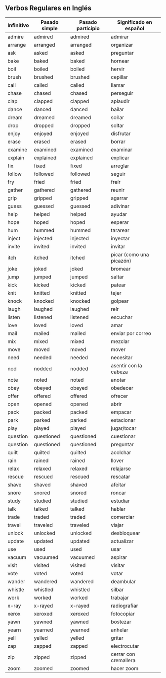 ## Verbos Regulares en Inglés

| Infinitivo | Pasado simple | Pasado participio | Significado en español   |
| ---------- | ------------- | ----------------- | ------------------------ |
| admire     | admired       | admired           | admirar                  |
| arrange    | arranged      | arranged          | organizar                |
| ask        | asked         | asked             | preguntar                |
| bake       | baked         | baked             | hornear                  |
| boil       | boiled        | boiled            | hervir                   |
| brush      | brushed       | brushed           | cepillar                 |
| call       | called        | called            | llamar                   |
| chase      | chased        | chased            | perseguir                |
| clap       | clapped       | clapped           | aplaudir                 |
| dance      | danced        | danced            | bailar                   |
| dream      | dreamed       | dreamed           | soñar                    |
| drop       | dropped       | dropped           | soltar                   |
| enjoy      | enjoyed       | enjoyed           | disfrutar                |
| erase      | erased        | erased            | borrar                   |
| examine    | examined      | examined          | examinar                 |
| explain    | explained     | explained         | explicar                 |
| fix        | fixed         | fixed             | arreglar                 |
| follow     | followed      | followed          | seguir                   |
| fry        | fried         | fried             | freír                    |
| gather     | gathered      | gathered          | reunir                   |
| grip       | gripped       | gripped           | agarrar                  |
| guess      | guessed       | guessed           | adivinar                 |
| help       | helped        | helped            | ayudar                   |
| hope       | hoped         | hoped             | esperar                  |
| hum        | hummed        | hummed            | tararear                 |
| inject     | injected      | injected          | inyectar                 |
| invite     | invited       | invited           | invitar                  |
| itch       | itched        | itched            | picar (como una picazón) |
| joke       | joked         | joked             | bromear                  |
| jump       | jumped        | jumped            | saltar                   |
| kick       | kicked        | kicked            | patear                   |
| knit       | knitted       | knitted           | tejer                    |
| knock      | knocked       | knocked           | golpear                  |
| laugh      | laughed       | laughed           | reír                     |
| listen     | listened      | listened          | escuchar                 |
| love       | loved         | loved             | amar                     |
| mail       | mailed        | mailed            | enviar por correo        |
| mix        | mixed         | mixed             | mezclar                  |
| move       | moved         | moved             | mover                    |
| need       | needed        | needed            | necesitar                |
| nod        | nodded        | nodded            | asentir con la cabeza    |
| note       | noted         | noted             | anotar                   |
| obey       | obeyed        | obeyed            | obedecer                 |
| offer      | offered       | offered           | ofrecer                  |
| open       | opened        | opened            | abrir                    |
| pack       | packed        | packed            | empacar                  |
| park       | parked        | parked            | estacionar               |
| play       | played        | played            | jugar/tocar              |
| question   | questioned    | questioned        | cuestionar               |
| question   | questioned    | questioned        | preguntar                |
| quilt      | quilted       | quilted           | acolchar                 |
| rain       | rained        | rained            | llover                   |
| relax      | relaxed       | relaxed           | relajarse                |
| rescue     | rescued       | rescued           | rescatar                 |
| shave      | shaved        | shaved            | afeitar                  |
| snore      | snored        | snored            | roncar                   |
| study      | studied       | studied           | estudiar                 |
| talk       | talked        | talked            | hablar                   |
| trade      | traded        | traded            | comerciar                |
| travel     | traveled      | traveled          | viajar                   |
| unlock     | unlocked      | unlocked          | desbloquear              |
| update     | updated       | updated           | actualizar               |
| use        | used          | used              | usar                     |
| vacuum     | vacuumed      | vacuumed          | aspirar                  |
| visit      | visited       | visited           | visitar                  |
| vote       | voted         | voted             | votar                    |
| wander     | wandered      | wandered          | deambular                |
| whistle    | whistled      | whistled          | silbar                   |
| work       | worked        | worked            | trabajar                 |
| x-ray      | x-rayed       | x-rayed           | radiografiar             |
| xerox      | xeroxed       | xeroxed           | fotocopiar               |
| yawn       | yawned        | yawned            | bostezar                 |
| yearn      | yearned       | yearned           | anhelar                  |
| yell       | yelled        | yelled            | gritar                   |
| zap        | zapped        | zapped            | electrocutar             |
| zip        | zipped        | zipped            | cerrar con cremallera    |
| zoom       | zoomed        | zoomed            | hacer zoom               |
